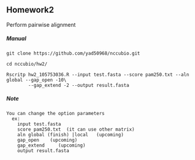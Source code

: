 
## Homework2

Perform pairwise alignment

##### Manual

```shell
git clone https://github.com/yad50968/nccubio.git

cd nccubio/hw2/

Rscritp hw2_105753036.R --input test.fasta --score pam250.txt --aln global --gap_open -10\
        --gap_extend -2 --output result.fasta

```
##### Note
```shell
You can change the option parameters
  ex:
    input test.fasta
    score pam250.txt  (it can use other matrix)
    aln global (finish) |local   (upcoming)  
    gap_open    (upcoming)
    gap_extend     (upcoming)
    output result.fasta
```







